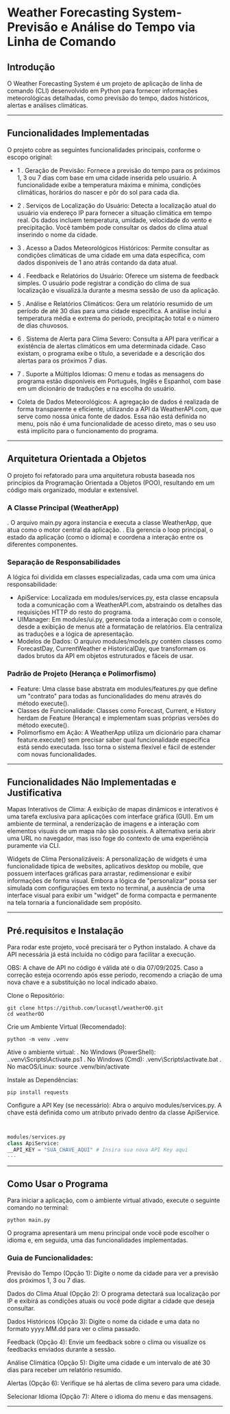 # Weather Forecasting System- Previsão e Análise do Tempo via Linha de Comando


## Introdução


O Weather Forecasting System é um projeto de aplicação de linha de comando (CLI) desenvolvido em Python para fornecer informações meteorológicas detalhadas, como previsão do tempo, dados históricos, alertas e análises climáticas.


---


## Funcionalidades Implementadas


O projeto cobre as seguintes funcionalidades principais, conforme o escopo original:


* 1 . Geração de Previsão: Fornece a previsão do tempo para os próximos 1, 3 ou 7 dias com base em uma cidade inserida pelo usuário. A funcionalidade exibe a temperatura máxima e mínima, condições climáticas, horários do nascer e pôr do sol para cada dia.


* 2 . Serviços de Localização do Usuário: Detecta a localização atual do usuário via endereço IP para fornecer a situação climática em tempo real. Os dados incluem temperatura, umidade, velocidade do vento e precipitação. Você também pode consultar os dados do clima atual inserindo o nome da cidade.


* 3 . Acesso a Dados Meteorológicos Históricos: Permite consultar as condições climáticas de uma cidade em uma data específica, com dados disponíveis de 1 ano atrás contando da data atual.


* 4 . Feedback e Relatórios do Usuário: Oferece um sistema de feedback simples. O usuário pode registrar a condição do clima de sua localização e visualizá.la durante a mesma sessão de uso da aplicação.


* 5 . Análise e Relatórios Climáticos: Gera um relatório resumido de um período de até 30 dias para uma cidade específica. A análise inclui a temperatura média e extrema do período, precipitação total e o número de dias chuvosos.


* 6 . Sistema de Alerta para Clima Severo: Consulta a API para verificar a existência de alertas climáticos em uma determinada cidade. Caso existam, o programa exibe o título, a severidade e a descrição dos alertas para os próximos 7 dias.


* 7 . Suporte a Múltiplos Idiomas: O menu e todas as mensagens do programa estão disponíveis em Português, Inglês e Espanhol, com base em um dicionário de traduções e na escolha do usuário.


* Coleta de Dados Meteorológicos: A agregação de dados é realizada de forma transparente e eficiente, utilizando a API da WeatherAPI.com, que serve como nossa única fonte de dados. Essa não está definida no menu, pois não é uma funcionalidade de acesso direto, mas o seu uso está implicito para o funcionamento do programa.


---


## Arquitetura Orientada a Objetos


O projeto foi refatorado para uma arquitetura robusta baseada nos princípios da Programação Orientada a Objetos (POO), resultando em um código mais organizado, modular e extensível.


### A Classe Principal (WeatherApp)
. O arquivo main.py agora instancia e executa a classe WeatherApp, que atua como o motor central da aplicação.
. Ela gerencia o loop principal, o estado da aplicação (como o idioma) e coordena a interação entre os diferentes componentes.


### Separação de Responsabilidades
A lógica foi dividida em classes especializadas, cada uma com uma única responsabilidade:
* ApiService: Localizada em modules/services.py, esta classe encapsula toda a comunicação com a WeatherAPI.com, abstraindo os detalhes das requisições HTTP do resto do programa.
* UIManager: Em modules/ui.py, gerencia toda a interação com o console, desde a exibição de menus até a formatação de relatórios. Ela centraliza as traduções e a lógica de apresentação.
* Modelos de Dados: O arquivo modules/models.py contém classes como ForecastDay, CurrentWeather e HistoricalDay, que transformam os dados brutos da API em objetos estruturados e fáceis de usar.


### Padrão de Projeto (Herança e Polimorfismo)
* Feature: Uma classe base abstrata em modules/features.py que define um "contrato" para todas as funcionalidades do menu através do método execute().
* Classes de Funcionalidade: Classes como Forecast, Current, e History herdam de Feature (Herança) e implementam suas próprias versões do método execute().
* Polimorfismo em Ação: A WeatherApp utiliza um dicionário para chamar feature.execute() sem precisar saber qual funcionalidade específica está sendo executada. Isso torna o sistema flexível e fácil de estender com novas funcionalidades.


---


## Funcionalidades Não Implementadas e Justificativa


Mapas Interativos de Clima: A exibição de mapas dinâmicos e interativos é uma tarefa exclusiva para aplicações com interface gráfica (GUI). Em um ambiente de terminal, a renderização de imagens e a interação com elementos visuais de um mapa não são possíveis. A alternativa seria abrir uma URL no navegador, mas isso foge do contexto de uma experiência puramente via CLI.


Widgets de Clima Personalizáveis: A personalização de widgets é uma funcionalidade típica de websites, aplicativos desktop ou mobile, que possuem interfaces gráficas para arrastar, redimensionar e exibir informações de forma visual. Embora a lógica de "personalizar" possa ser simulada com configurações em texto no terminal, a ausência de uma interface visual para exibir um "widget" de forma compacta e permanente na tela tornaria a funcionalidade sem propósito.


---


## Pré.requisitos e Instalação


Para rodar este projeto, você precisará ter o Python instalado. A chave da API necessária já está incluída no código para facilitar a execução.


OBS: A chave de API no código é válida até o dia 07/09/2025. Caso a correção esteja ocorrendo após esse período, recomendo a criação de uma nova chave e a substituição no local indicado abaixo.


Clone o Repositório:
```
git clone https://github.com/lucasqtl/weatherOO.git
cd weatherOO
```


Crie um Ambiente Virtual (Recomendado):
```
python -m venv .venv
```


Ative o ambiente virtual:
. No Windows (PowerShell): .\.venv\Scripts\Activate.ps1
. No Windows (Cmd): .venv\Scripts\activate.bat
. No macOS/Linux: source .venv/bin/activate


Instale as Dependências:
```
pip install requests
```


Configure a API Key (se necessário):
Abra o arquivo modules/services.py. A chave está definida como um atributo privado dentro da classe ApiService.


```python


modules/services.py
class ApiService:
__API_KEY = "SUA_CHAVE_AQUI" # Insira sua nova API Key aqui
---
```


---


## Como Usar o Programa


Para iniciar a aplicação, com o ambiente virtual ativado, execute o seguinte comando no terminal:


```
python main.py
```


O programa apresentará um menu principal onde você pode escolher o idioma e, em seguida, uma das funcionalidades implementadas.


### Guia de Funcionalidades:


Previsão do Tempo (Opção 1): Digite o nome da cidade para ver a previsão dos próximos 1, 3 ou 7 dias.


Dados do Clima Atual (Opção 2): O programa detectará sua localização por IP e exibirá as condições atuais ou você pode digitar a cidade que deseja consultar.


Dados Históricos (Opção 3): Digite o nome da cidade e uma data no formato yyyy.MM.dd para ver o clima passado.


Feedback (Opção 4): Envie um feedback sobre o clima ou visualize os feedbacks enviados durante a sessão.


Análise Climática (Opção 5): Digite uma cidade e um intervalo de até 30 dias para receber um relatório resumido.


Alertas (Opção 6): Verifique se há alertas de clima severo para uma cidade.


Selecionar Idioma (Opção 7): Altere o idioma do menu e das mensagens.


---

